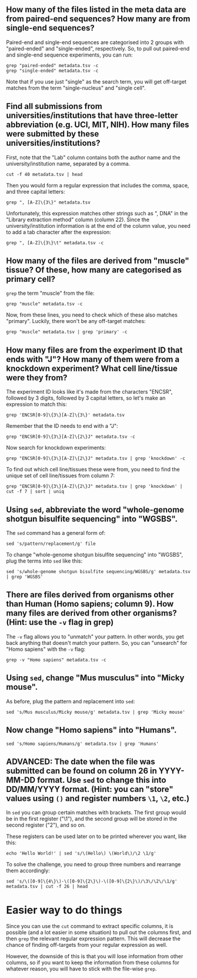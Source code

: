 ## How many of the files listed in the meta data are from paired-end sequences? How many are from single-end sequences?

Paired-end and single-end sequences are categorised into 2 groups with
"paired-ended" and "single-ended", respectively. So, to pull out paired-end and
single-end sequence experiments, you can run:

```
grep "paired-ended" metadata.tsv -c
grep "single-ended" metadata.tsv -c
```

Note that if you use just "single" as the search term, you will get off-target
matches from the term "single-nucleus" and "single cell".

## Find all submissions from universities/institutions that have three-letter abbreviation (e.g. UCI, MIT, NIH). How many files were submitted by these universities/institutions?

First, note that the "Lab" column contains both the author name and the
university/institution name, separated by a comma.

```
cut -f 40 metadata.tsv | head
```

Then you would form a regular expression that includes the comma, space, and
three capital letters:

```
grep ", [A-Z]\{3\}" metadata.tsv
```

Unfortunately, this expression matches other strings such as ", DNA" in the
"Library extraction method" column (column 22). Since the
university/institution information is at the end of the column value, you need
to add a tab character after the expression:

```
grep ", [A-Z]\{3\}\t" metadata.tsv -c
```

## How many of the files are derived from "muscle" tissue? Of these, how many are categorised as primary cell?

`grep` the term "muscle" from the file:

```
grep "muscle" metadata.tsv -c
```

Now, from these lines, you need to check which of these also matches "primary".
Luckily, there won't be any off-target matches:

```
grep "muscle" metadata.tsv | grep 'primary' -c
```

## How many files are from the experiment ID that ends with "J"? How many of them were from a knockdown experiment? What cell line/tissue were they from?

The experiment ID looks like it's made from the characters "ENCSR", followed by
3 digits, followed by 3 capital letters, so let's make an expression to match
this:

```
grep 'ENCSR[0-9]\{3\}[A-Z]\{3\}' metadata.tsv
```

Remember that the ID needs to end with a "J":

```
grep "ENCSR[0-9]\{3\}[A-Z]\{2\}J" metadata.tsv -c
```

Now search for knockdown experiments:

```
grep "ENCSR[0-9]\{3\}[A-Z]\{2\}J" metadata.tsv | grep 'knockdown' -c
```

To find out which cell line/tissues these were from, you need to find the
unique set of cell line/tissues from column 7:

```
grep "ENCSR[0-9]\{3\}[A-Z]\{2\}J" metadata.tsv | grep 'knockdown' | cut -f 7 | sort | uniq
```

## Using `sed`, abbreviate the word "whole-genome shotgun bisulfite sequencing" into "WGSBS".

The `sed` command has a general form of:

```
sed 's/pattern/replacement/g' file
```

To change "whole-genome shotgun bisulfite sequencing" into "WGSBS", plug the
terms into `sed` like this:

```
sed 's/whole-genome shotgun bisulfite sequencing/WGSBS/g' metadata.tsv | grep 'WGSBS'
```

## There are files derived from organisms other than Human (Homo sapiens; column 9). How many files are derived from other organisms? (Hint: use the `-v` flag in grep)

The `-v` flag allows you to "unmatch" your pattern. In other words, you get
back anything that doesn't match your pattern. So, you can "unsearch" for "Homo
sapiens" with the `-v` flag:

```
grep -v "Homo sapiens" metadata.tsv -c
```

## Using `sed`, change "Mus musculus" into "Micky mouse".

As before, plug the pattern and replacement into `sed`:

```
sed 's/Mus musculus/Micky mouse/g' metadata.tsv | grep 'Micky mouse'
```

## Now change "Homo sapiens" into "Humans".

```
sed 's/Homo sapiens/Humans/g' metadata.tsv | grep 'Humans'
```

## **ADVANCED:** The date when the file was submitted can be found on column 26 in YYYY-MM-DD format. Use `sed` to change this into DD/MM/YYYY format. (Hint: you can "store" values using `()` and register numbers `\1`, `\2`, etc.)

In `sed` you can group certain matches with brackets. The first group would be
in the first register ("\1"), and the second group will be stored in the second
register ("2"), and so on.

These registers can be used later on to be printed wherever you want, like
this:

```
echo 'Hello World!' | sed 's/\(Hello\) \(World\)/\2 \1/g'
```

To solve the challenge, you need to group three numbers and rearrange them
accordingly:

```
sed 's/\([0-9]\{4\}\)-\([0-9]\{2\}\)-\([0-9]\{2\}\)/\3\/\2\/\1/g' metadata.tsv | cut -f 26 | head
```

# Easier way to do things

Since you can use the `cut` command to extract specific columns, it is possible
(and a lot easier in some situation) to pull out the columns first, and then
`grep` the relevant regular expression pattern. This will decrease the chance
of finding off-targets from your regular expression as well.

However, the downside of this is that you will lose information from other
columns, so if you want to keep the information from these columns for whatever
reason, you will have to stick with the file-wise `grep`.

